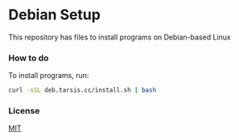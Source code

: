 # Debian Setup

This repository has files to install programs on Debian-based Linux

### How to do

To install programs, run:

```sh
curl -sSL deb.tarsis.cc/install.sh | bash 
```

### License

[MIT](LICENSE)
